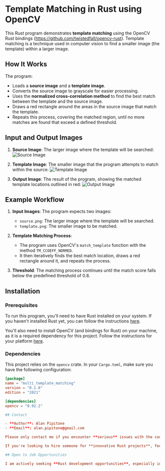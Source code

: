 # Template Matching in Rust using OpenCV

This Rust program demonstrates **template matching** using the OpenCV Rust bindings (https://github.com/twistedfall/opencv-rust). Template matching is a technique used in computer vision to find a smaller image (the template) within a larger image.

## How It Works

The program:
- Loads a **source image** and a **template image**.
- Converts the source image to grayscale for easier processing.
- Uses the **normalized cross-correlation method** to find the best match between the template and the source image.
- Draws a red rectangle around the areas in the source image that match the template.
- Repeats this process, covering the matched region, until no more matches are found that exceed a defined threshold.

## Input and Output Images

1. **Source Image**: The larger image where the template will be searched:
   ![Source Image](.source.png)

2. **Template Image**: The smaller image that the program attempts to match within the source:
   ![Template Image](.template.png)

3. **Output Image**: The result of the program, showing the matched template locations outlined in red:
   ![Output Image](.output.png)

## Example Workflow

1. **Input Images**: The program expects two images:
   - `source.png`: The larger image where the template will be searched.
   - `template.png`: The smaller image to be matched.

2. **Template Matching Process**:
   - The program uses OpenCV's `match_template` function with the method `TM_CCOEFF_NORMED`.
   - It then iteratively finds the best match location, draws a red rectangle around it, and repeats the process.

3. **Threshold**: The matching process continues until the match score falls below the predefined threshold of 0.8.

## Installation

### Prerequisites

To run this program, you'll need to have Rust installed on your system. If you haven't installed Rust yet, you can follow the instructions [here](https://www.rust-lang.org/tools/install).

You'll also need to install OpenCV (and bindings for Rust) on your machine, as it is a required dependency for this project. Follow the instructions for your platform [here](https://github.com/twistedfall/opencv-rust/blob/master/INSTALL.md).

### Dependencies

This project relies on the `opencv` crate. In your `Cargo.toml`, make sure you have the following configuration:

```toml
[package]
name = "multi_template_matching"
version = "0.1.0"
edition = "2021"

[dependencies]
opencv = "0.92.2"

## Contact

- **Author**: Alan Pipitone
- **Email**: alan.pipitone@gmail.com

Please only contact me if you encounter **serious** issues with the code. 

If you're looking to hire someone for **innovative Rust projects**, feel free to reach out — I won't mind! 😄

## Open to Job Opportunities

I am actively seeking **Rust development opportunities**, especially in the fields of systems programming, machine learning, and computer vision. Shoot me an email if you're interested in collaborating on **cool and innovative projects**!
